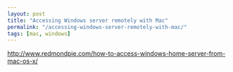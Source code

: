 ```yaml
---
layout: post
title: "Accessing Windows server remotely with Mac"
permalink: "/accessing-windows-server-remotely-with-mac/"
tags: [mac, windows]
---
```


<a href="http://www.redmondpie.com/how-to-access-windows-home-server-from-mac-os-x/">http://www.redmondpie.com/how-to-access-windows-home-server-from-mac-os-x/</a>
